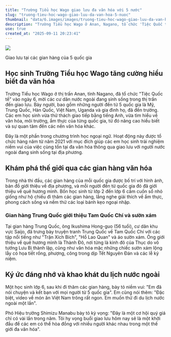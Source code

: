 ```yaml
---
title: "Trường Tiểu học Wago giao lưu đa văn hóa với 5 nước"
slug: "truong-tieu-hoc-wago-giao-luu-da-van-hoa-5-nuoc"
thumbnail: "data/6.images/images/truong-tieu-hoc-wago-giao-luu-da-van-hoa-5-nuoc.webp"
description: "Trường Tiểu học Wago ở Anan, Nagano, tổ chức 'Tiệc Quốc tế', mời cư dân từ 5 quốc gia để học sinh tìm hiểu văn hóa và tăng cường giao lưu, hiểu biết đa văn hóa."
use: true
created_at: "2025-09-11 20:23:41"
---
```


![](/images/20250911-00010000-mssnw-000-1-view.webp)

Giao lưu tại các gian hàng của 5 quốc gia

## Học sinh Trường Tiểu học Wago tăng cường hiểu biết đa văn hóa

Trường Tiểu học Wago ở thị trấn Anan, tỉnh Nagano, đã tổ chức "Tiệc Quốc tế" vào ngày 6, mời các cư dân nước ngoài đang sinh sống trong thị trấn đến giao lưu. Bảy người, bao gồm những người đến từ 5 quốc gia là Mỹ, Trung Quốc, Hàn Quốc, Việt Nam, Uganda và gia đình họ, đã đến trường. Các em học sinh vừa thử thách giao tiếp bằng tiếng Anh, vừa tìm hiểu về văn hóa, môi trường, ẩm thực của từng quốc gia, từ đó nâng cao hiểu biết và sự quan tâm đến các nền văn hóa khác.

Đây là một phần trong chương trình học ngoại ngữ. Hoạt động này được tổ chức hàng năm từ năm 2021 với mục đích giúp các em học sinh trải nghiệm niềm vui của việc cùng tồn tại đa văn hóa thông qua giao lưu với người nước ngoài đang sinh sống tại địa phương.

## Khám phá thế giới qua các gian hàng văn hóa

Trong nhà thi đấu, các gian hàng của mỗi quốc gia được bố trí với hình ảnh, bản đồ giới thiệu về địa phương, và mỗi người đến từ quốc gia đó đã giới thiệu về quê hương mình. Bốn học sinh từ lớp 2 đến lớp 6 cầm cuốn sổ nhỏ giống như hộ chiếu đi thăm các gian hàng, lắng nghe giải thích về ẩm thực, phong cách sống và nếm thử các loại bánh kẹo ngoại nhập.

### Gian hàng Trung Quốc giới thiệu Tam Quốc Chí và sườn xám

Tại gian hàng Trung Quốc, ông Ikushima Hong-guo (56 tuổi), cư dân khu vực Saijo, đã trưng bày truyện tranh Trung Quốc về Tam Quốc Chí với các tập nổi tiếng như "Trận Xích Bích", "Hổ Lao Quan" và áo sườn xám. Ông giới thiệu về quê hương mình là Thành Đô, nơi từng là kinh đô của Thục do võ tướng Lưu Bị thành lập, cũng như văn hóa mặc những chiếc sườn xám lộng lẫy có họa tiết rồng, phượng, công trong dịp Tết Nguyên Đán và các lễ kỷ niệm.

## Ký ức đáng nhớ và khao khát du lịch nước ngoài

Một học sinh lớp 6, sau khi đi thăm các gian hàng, bày tỏ niềm vui: "Em đã nói chuyện và kết bạn với mọi người từ 5 quốc gia". Em cũng nói thêm: "Đặc biệt, video về món ăn Việt Nam trông rất ngon. Em muốn thử đi du lịch nước ngoài một lần".

Phó Hiệu trưởng Shimizu Manabu bày tỏ kỳ vọng: "Đây là một cơ hội quý giá chỉ có vài lần trong năm. Tôi hy vọng buổi giao lưu hôm nay sẽ là một khởi đầu để các em có thể hòa đồng với nhiều người khác nhau trong một thế giới đa văn hóa".